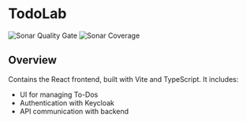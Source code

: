 # TodoLab

![Sonar Quality Gate](https://img.shields.io/sonar/quality_gate/gasbrieo_todolab_frontend-react?server=https%3A%2F%2Fsonarcloud.io&style=for-the-badge)
![Sonar Coverage](https://img.shields.io/sonar/coverage/gasbrieo_todolab_frontend-react?server=https%3A%2F%2Fsonarcloud.io&style=for-the-badge)

## Overview

Contains the React frontend, built with Vite and TypeScript. It includes:

- UI for managing To-Dos
- Authentication with Keycloak
- API communication with backend
